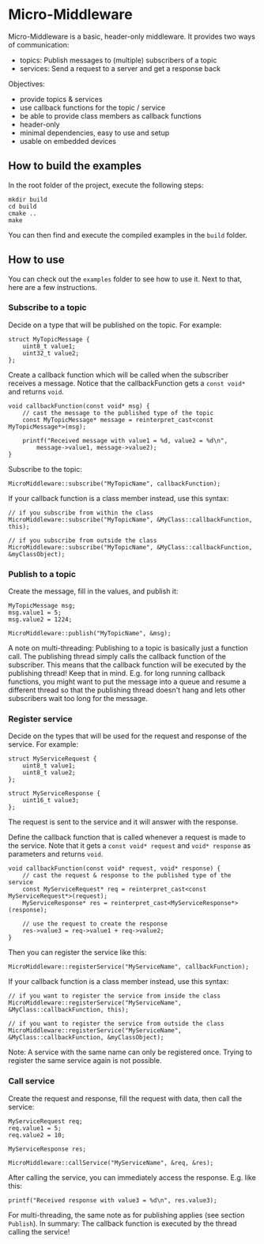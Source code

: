 # Micro-Middleware

Micro-Middleware is a basic, header-only middleware.
It provides two ways of communication:
- topics: Publish messages to (multiple) subscribers of a topic
- services: Send a request to a server and get a response back

Objectives:
- provide topics & services
- use callback functions for the topic / service
- be able to provide class members as callback functions
- header-only
- minimal dependencies, easy to use and setup
- usable on embedded devices

## How to build the examples

In the root folder of the project, execute the following steps:

```
mkdir build
cd build
cmake ..
make
```

You can then find and execute the compiled examples in the `build` folder.

## How to use

You can check out the `examples` folder to see how to use it.
Next to that, here are a few instructions.

### Subscribe to a topic

Decide on a type that will be published on the topic. For example:

```
struct MyTopicMessage {
    uint8_t value1;
    uint32_t value2;
};
```

Create a callback function which will be called when the subscriber
receives a message. Notice that the callbackFunction gets a `const void*` and returns `void`.

```
void callbackFunction(const void* msg) {
    // cast the message to the published type of the topic
    const MyTopicMessage* message = reinterpret_cast<const MyTopicMessage*>(msg);

    printf("Received message with value1 = %d, value2 = %d\n",
        message->value1, message->value2);
}
```

Subscribe to the topic:
```
MicroMiddleware::subscribe("MyTopicName", callbackFunction);
```

If your callback function is a class member instead, use this syntax:
```
// if you subscribe from within the class
MicroMiddleware::subscribe("MyTopicName", &MyClass::callbackFunction, this);

// if you subscribe from outside the class
MicroMiddleware::subscribe("MyTopicName", &MyClass::callbackFunction, &myClassObject);
```

### Publish to a topic

Create the message, fill in the values, and publish it:

```
MyTopicMessage msg;
msg.value1 = 5;
msg.value2 = 1224;

MicroMiddleware::publish("MyTopicName", &msg);
```

A note on multi-threading:
Publishing to a topic is basically just a function call. The publishing thread
simply calls the callback function of the subscriber. This means that the
callback function will be executed by the publishing thread! Keep that in mind.
E.g. for long running callback functions, you might want to put the message into
a queue and resume a different thread so that the publishing thread doesn't hang
and lets other subscribers wait too long for the message.

### Register service

Decide on the types that will be used for the request and response of the service. For example:
```
struct MyServiceRequest {
    uint8_t value1;
    uint8_t value2;
};

struct MyServiceResponse {
    uint16_t value3;
};
```

The request is sent to the service and it will answer with the response.

Define the callback function that is called whenever a request is made to the service.
Note that it gets a `const void* request` and `void* response` as parameters and returns `void`.

```
void callbackFunction(const void* request, void* response) {
    // cast the request & response to the published type of the service
    const MyServiceRequest* req = reinterpret_cast<const MyServiceRequest*>(request);
    MyServiceResponse* res = reinterpret_cast<MyServiceResponse*>(response);

    // use the request to create the response
    res->value3 = req->value1 + req->value2;
}
```

Then you can register the service like this:
```
MicroMiddleware::registerService("MyServiceName", callbackFunction);
```

If your callback function is a class member instead, use this syntax:
```
// if you want to register the service from inside the class
MicroMiddleware::registerService("MyServiceName", &MyClass::callbackFunction, this);

// if you want to register the service from outside the class
MicroMiddleware::registerService("MyServiceName", &MyClass::callbackFunction, &myClassObject);
```

Note: A service with the same name can only be registered once.
Trying to register the same service again is not possible.

### Call service

Create the request and response, fill the request with data, then call the service:

```
MyServiceRequest req;
req.value1 = 5;
req.value2 = 10;

MyServiceResponse res;

MicroMiddleware::callService("MyServiceName", &req, &res);
```

After calling the service, you can immediately access the response. E.g. like this:

```
printf("Received response with value3 = %d\n", res.value3);
```

For multi-threading, the same note as for publishing applies (see section `Publish`).
In summary: The callback function is executed by the thread calling the service!